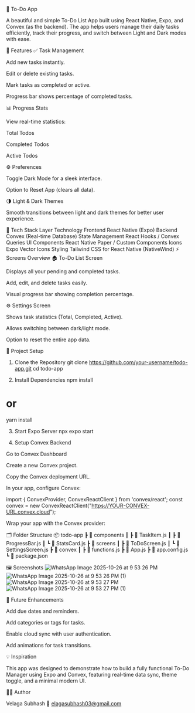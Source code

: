 📝 To-Do App

A beautiful and simple To-Do List App built using React Native, Expo, and Convex (as the backend).
The app helps users manage their daily tasks efficiently, track their progress, and switch between Light and Dark modes with ease.

📱 Features
✅ Task Management

Add new tasks instantly.

Edit or delete existing tasks.

Mark tasks as completed or active.

Progress bar shows percentage of completed tasks.

📊 Progress Stats

View real-time statistics:

Total Todos

Completed Todos

Active Todos

⚙️ Preferences

Toggle Dark Mode for a sleek interface.

Option to Reset App (clears all data).

🌗 Light & Dark Themes

Smooth transitions between light and dark themes for better user experience.

🧠 Tech Stack
Layer	Technology
Frontend	React Native (Expo)
Backend	Convex (Real-time Database)
State Management	React Hooks / Convex Queries
UI Components	React Native Paper / Custom Components
Icons	Expo Vector Icons
Styling	Tailwind CSS for React Native (NativeWind)
⚡️ Screens Overview
🏠 To-Do List Screen

Displays all your pending and completed tasks.

Add, edit, and delete tasks easily.

Visual progress bar showing completion percentage.

⚙️ Settings Screen

Shows task statistics (Total, Completed, Active).

Allows switching between dark/light mode.

Option to reset the entire app data.

🧩 Project Setup
1. Clone the Repository
git clone https://github.com/your-username/todo-app.git
cd todo-app

2. Install Dependencies
npm install
# or
yarn install

3. Start Expo Server
npx expo start

4. Setup Convex Backend

Go to Convex Dashboard

Create a new Convex project.

Copy the Convex deployment URL.

In your app, configure Convex:

import { ConvexProvider, ConvexReactClient } from 'convex/react';
const convex = new ConvexReactClient("https://YOUR-CONVEX-URL.convex.cloud");


Wrap your app with the Convex provider:

<ConvexProvider client={convex}>
  <App />
</ConvexProvider>

🗂️ Folder Structure
📦 todo-app
 ┣ 📂 components
 ┃ ┣ 📜 TaskItem.js
 ┃ ┣ 📜 ProgressBar.js
 ┃ ┗ 📜 StatsCard.js
 ┣ 📂 screens
 ┃ ┣ 📜 ToDoScreen.js
 ┃ ┗ 📜 SettingsScreen.js
 ┣ 📂 convex
 ┃ ┣ 📜 functions.js
 ┣ 📜 App.js
 ┣ 📜 app.config.js
 ┗ 📜 package.json

🖼️ Screenshots
![WhatsApp Image 2025-10-26 at 9 53 26 PM](https://github.com/user-attachments/assets/65e30601-7ef3-41a8-9b9f-94ccd9a64172)
![WhatsApp Image 2025-10-26 at 9 53 26 PM (1)](https://github.com/user-attachments/assets/cbec1585-e432-41f8-b564-749cf763a3d5)
![WhatsApp Image 2025-10-26 at 9 53 27 PM](https://github.com/user-attachments/assets/acb178da-51d1-4e8d-b6df-44f830c86cab)
![WhatsApp Image 2025-10-26 at 9 53 27 PM (1)](https://github.com/user-attachments/assets/d38e6d04-5f92-4345-bc1a-a2118e9cb34f)



	
🔄 Future Enhancements

Add due dates and reminders.

Add categories or tags for tasks.

Enable cloud sync with user authentication.

Add animations for task transitions.

💡 Inspiration

This app was designed to demonstrate how to build a fully functional To-Do Manager using Expo and Convex, featuring real-time data sync, theme toggle, and a minimal modern UI.

👨‍💻 Author

Velaga Subhash
📧 elagasubhash03@gmail.com
